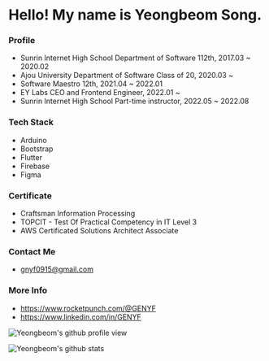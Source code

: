 # Hello! My name is Yeongbeom Song.

### Profile
- Sunrin Internet High School Department of Software 112th, 2017.03 ~ 2020.02
- Ajou University Department of Software Class of 20, 2020.03 ~
- Software Maestro 12th, 2021.04 ~ 2022.01
- EY Labs CEO and Frontend Engineer, 2022.01 ~
- Sunrin Internet High School Part-time instructor, 2022.05 ~ 2022.08

### Tech Stack
- Arduino
- Bootstrap
- Flutter
- Firebase
- Figma


### Certificate
- Craftsman Information Processing
- TOPCIT - Test Of Practical Competency in IT Level 3 
- AWS Certificated Solutions Architect Associate


### Contact Me
- gnyf0915@gmail.com

### More Info
- https://www.rocketpunch.com/@GENYF
- https://www.linkedin.com/in/GENYF


![Yeongbeom's github profile view](https://komarev.com/ghpvc/?username=GENYF)

![Yeongbeom's github stats](https://github-readme-stats.vercel.app/api?username=GENYF&count_private=true&show_icons=true)
